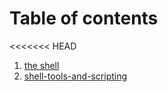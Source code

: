 # Table of contents

<<<<<<< HEAD
1. [the shell](the-shell.md)
2. [shell-tools-and-scripting](shell-tools-and-scripting.md)